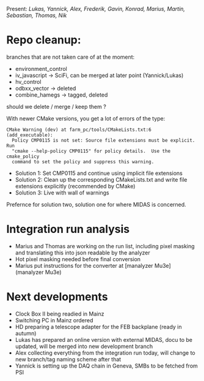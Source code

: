 Present: *Lukas, Yannick, Alex, Frederik, Gavin, Konrad, Marius, Martin, Sebastian, Thomas, Nik*

# Repo cleanup: #
branches that are not taken care of at the moment:

* environment_control
* iv_javascript -> SciFi, can be merged at later point (Yannick/Lukas)
* hv_control
* odbxx_vector -> deleted
* combine_hamegs -> tagged, deleted

should we delete / merge / keep them ? 

With newer CMake versions, you get a lot of errors of the type:
```
CMake Warning (dev) at farm_pc/tools/CMakeLists.txt:6 (add_executable):
  Policy CMP0115 is not set: Source file extensions must be explicit.  Run
  "cmake --help-policy CMP0115" for policy details.  Use the cmake_policy
  command to set the policy and suppress this warning.
```

* Solution 1: Set CMP0115 and continue using implicit file extensions
* Solution 2: Clean up the corresponding CMakeLists.txt and write file extensions explicitly (recommended by CMake)
* Solution 3: Live with wall of warnings

Prefernce for solution two, solution one for where MIDAS is concerned.

# Integration run analysis #

* Marius and Thomas are working on the run list, including pixel masking and translating this into json readable by the analyzer
* Hot pixel masking needed before final conversion
* Marius put instructions for the converter at [manalyzer Mu3e](manalyzer Mu3e)

# Next developments #

* Clock Box II being readied in Mainz
* Switching PC in Mainz ordered
* HD preparing a telescope adapter for the FEB backplane (ready in autumn)
* Lukas has prepared an online version with external MIDAS, docu to be updated, will be merged into new development branch
* Alex collecting everything from the integration run today, will change to new branch/tag naming scheme after that
* Yannick is setting up the DAQ chain in Geneva, SMBs to be fetched from PSI